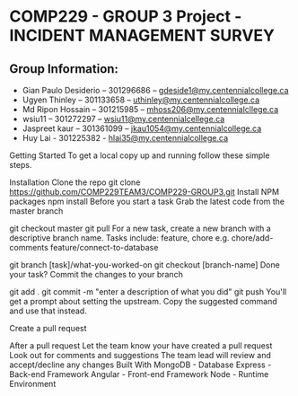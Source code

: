 # COMP229 - GROUP 3 Project - INCIDENT MANAGEMENT SURVEY 

## Group Information:

* Gian Paulo Desiderio – 301296686 – gdeside1@my.centennialcollege.ca
* Ugyen Thinley – 301133658 – uthinley@my.centennialcollege.ca
* Md Ripon Hossain – 301215985 – mhoss206@my.centennialcllege.ca
* wsiu11 – 301272297 – wsiu11@my.centennialcellege.ca
* Jaspreet kaur – 301361099 – jkau1054@my.centennialcollege.ca
* Huy Lai - 301225382 - hlai35@my.centennialcollege.ca

Getting Started
To get a local copy up and running follow these simple steps.

Installation
Clone the repo
git clone https://github.com/COMP229TEAM3/COMP229-GROUP3.git
Install NPM packages
npm install
Before you start a task
Grab the latest code from the master branch

git checkout master
git pull
For a new task, create a new branch with a descriptive branch name. Tasks include: feature, chore e.g. chore/add-comments feature/connect-to-database

git branch [task]/what-you-worked-on
git checkout [branch-name]
Done your task?
Commit the changes to your branch

git add .
git commit -m "enter a description of what you did"
git push
You'll get a prompt about setting the upstream. Copy the suggested command and use that instead.

Create a pull request

After a pull request
Let the team know your have created a pull request
Look out for comments and suggestions
The team lead will review and accept/decline any changes
Built With
MongoDB - Database
Express - Back-end Framework
Angular - Front-end Framework
Node - Runtime Environment
